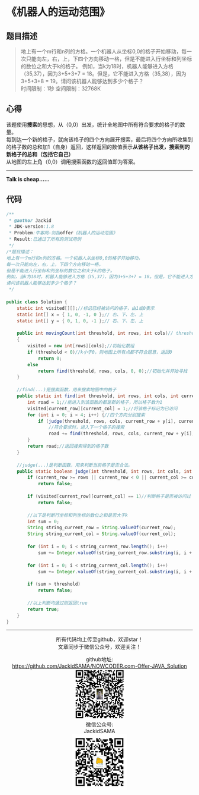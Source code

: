 # 《机器人的运动范围》
## 题目描述
>地上有一个m行和n列的方格。一个机器人从坐标0,0的格子开始移动，每一次只能向左，右，上，下四个方向移动一格，但是不能进入行坐标和列坐标的数位之和大于k的格子。 例如，当k为18时，机器人能够进入方格（35,37），因为3+5+3+7 = 18。但是，它不能进入方格（35,38），因为3+5+3+8 = 19。请问该机器人能够达到多少个格子？  
时间限制：1秒 空间限制：32768K

## 心得
该题使用**搜索**的思想，从（0,0）出发，统计全地图中所有符合要求的格子的数量。  
每到达一个新的格子，就向该格子的四个方向展开搜索，最后将四个方向所收集到的格子数的总和加1（自身）返回，这样返回的数值表示**从该格子出发，搜索到的新格子的总和（包括它自己）**  
从地图的左上角（0,0）调用搜索函数的返回值即为答案。  

***
**Talk is cheap......**
## 代码
```java
/**
 * @author Jackid
 * JDK-version:1.8
 * Problem:牛客网-剑指offer《机器人的运动范围》
 * Result:已通过了所有的测试用例
 */
/*题目描述：
地上有一个m行和n列的方格。一个机器人从坐标0,0的格子开始移动，
每一次只能向左，右，上，下四个方向移动一格，
但是不能进入行坐标和列坐标的数位之和大于k的格子。 
例如，当k为18时，机器人能够进入方格（35,37），因为3+5+3+7 = 18。但是，它不能进入方格（35,38），因为3+5+3+8 = 19。
请问该机器人能够达到多少个格子？
 */

public class Solution {
	static int visited[][];//标记已经被访问的格子，由1或0表示
	static int[] x = { 1, 0, -1, 0 };// 右、下、左、上
	static int[] y = { 0, 1, 0, -1 };// 右、下、左、上

	public int movingCount(int threshold, int rows, int cols)// threshold指的是题目中的k，rows为m，cols为n
	{
		visited = new int[rows][cols];//初始化数组
		if (threshold < 0)//k小于0，则地图上所有点都不符合题意，返回0
			return 0;
		else
			return find(threshold, rows, cols, 0, 0);//初始化并开始寻找
	}

	//find(...)是搜索函数，用来搜索地图中的格子
	public static int find(int threshold, int rows, int cols, int current_row, int current_col) {
		int road = 1;//能进入到该函数的都是新的格子，所以格子数为1
		visited[current_row][current_col] = 1;//将该格子标记为已访问
		for (int i = 0; i < 4; i++) {//四个方向分别搜索
			if (judge(threshold, rows, cols, current_row + y[i], current_col + x[i]))
				//符合要求时，进入下一个格子的搜索
				road += find(threshold, rows, cols, current_row + y[i], current_col + x[i]);//向四个方向收集符合要求的格子的数量
		}
		return road;//返回搜索得到的格子数
	}

	//judge(...)是判断函数，用来判断当前格子是否合法。
	public static boolean judge(int threshold, int rows, int cols, int current_row, int current_col) {
		if (current_row >= rows || current_row < 0 || current_col >= cols || current_col < 0)//判断是否超出地图界限
			return false;

		if (visited[current_row][current_col] == 1)//判断格子是否被访问过
			return false;

		//以下是判断行坐标和列坐标的数位之和是否大于k
		int sum = 0;
		String string_current_row = String.valueOf(current_row);
		String string_current_col = String.valueOf(current_col);

		for (int i = 0; i < string_current_row.length(); i++)
			sum += Integer.valueOf(string_current_row.substring(i, i + 1));

		for (int i = 0; i < string_current_col.length(); i++)
			sum += Integer.valueOf(string_current_col.substring(i, i + 1));

		if (sum > threshold)
			return false;

		//以上判断均通过则返回true
		return true;
	}
}
```  

***
<div align="center">
所有代码均上传至github，欢迎star！<br/>
文章同步于微信公众号，欢迎关注！  

github地址:  
https://github.com/JackidSAMA/NOWCODER.com-Offer-JAVA_Solution  
<img src="../github_qrcode.png" width="135"/>  
微信公众号:  
JackidSAMA  
<img src="../wechat_qrcode.jpg" width="150"/>
</div>

